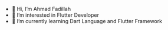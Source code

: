 - 👋 Hi, I’m Ahmad Fadillah
- 👀 I’m interested in Flutter Developer
- 🌱 I’m currently learning Dart Language and Flutter Framework

<!---
afustrator/afustrator is a ✨ special ✨ repository because its `README.md` (this file) appears on your GitHub profile.
You can click the Preview link to take a look at your changes.
--->
